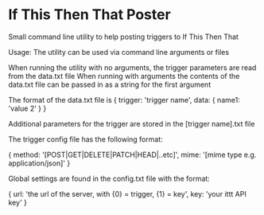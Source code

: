 # If This Then That Poster
Small command line utility to help posting triggers to If This Then That

Usage: 
The utility can be used via command line arguments or files

When running the utility with no arguments, the trigger parameters are read from the data.txt file
When running with arguments the contents of the data.txt file can be passed in as a string for the first argument

The format of the data.txt file is
{
  trigger: 'trigger name',
  data: {
    name1: 'value 2'
  }
}

Additional parameters for the trigger are stored in the [trigger name].txt file

The trigger config file has the following format:

{
  method: '[POST|GET|DELETE|PATCH|HEAD|..etc]',
  mime: '[mime type e.g. application/json]'
}

Global settings are found in the config.txt file with the format:

{
  url: 'the url of the server, with {0} = trigger, {1} = key',
  key: 'your ittt API key'
}
